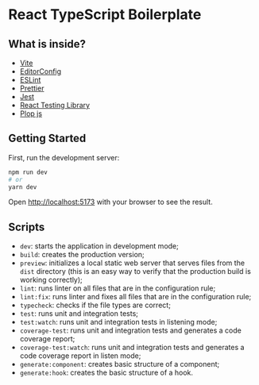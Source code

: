 # React TypeScript Boilerplate

## What is inside?

- [Vite](https://vitejs.dev)
- [EditorConfig](https://editorconfig.org)
- [ESLint](https://eslint.org)
- [Prettier](https://prettier.io)
- [Jest](https://jestjs.io)
- [React Testing Library](https://testing-library.com/docs/react-testing-library/intro)
- [Plop js](https://plopjs.com)

## Getting Started

First, run the development server:

```bash
npm run dev
# or
yarn dev
```

Open [http://localhost:5173](http://localhost:5173) with your browser to see the result.

## Scripts

- `dev`: starts the application in development mode;
- `build`: creates the production version;
- `preview`: initializes a local static web server that serves files from the `dist` directory (this is an easy way to verify that the production build is working correctly);
- `lint`: runs linter on all files that are in the configuration rule;
- `lint:fix`: runs linter and fixes all files that are in the configuration rule;
- `typecheck`: checks if the file types are correct;
- `test`: runs unit and integration tests;
- `test:watch`: runs unit and integration tests in listening mode;
- `coverage-test`: runs unit and integration tests and generates a code coverage report;
- `coverage-test:watch`: runs unit and integration tests and generates a code coverage report in listen mode;
- `generate:component`: creates basic structure of a component;
- `generate:hook`: creates the basic structure of a hook.
